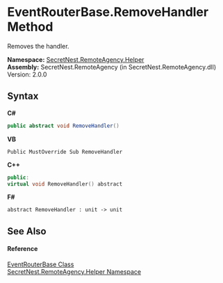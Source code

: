 # EventRouterBase.RemoveHandler Method 
 

Removes the handler.

**Namespace:**&nbsp;<a href="N_SecretNest_RemoteAgency_Helper">SecretNest.RemoteAgency.Helper</a><br />**Assembly:**&nbsp;SecretNest.RemoteAgency (in SecretNest.RemoteAgency.dll) Version: 2.0.0

## Syntax

**C#**<br />
``` C#
public abstract void RemoveHandler()
```

**VB**<br />
``` VB
Public MustOverride Sub RemoveHandler
```

**C++**<br />
``` C++
public:
virtual void RemoveHandler() abstract
```

**F#**<br />
``` F#
abstract RemoveHandler : unit -> unit 

```


## See Also


#### Reference
<a href="T_SecretNest_RemoteAgency_Helper_EventRouterBase">EventRouterBase Class</a><br /><a href="N_SecretNest_RemoteAgency_Helper">SecretNest.RemoteAgency.Helper Namespace</a><br />